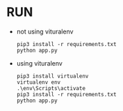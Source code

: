 # RUN
* not using vituralenv
    ```
    pip3 install -r requirements.txt  
    python app.py
    ```
* using vituralenv
    ```
    pip3 install virtualenv  
    virtualenv env  
   .\env\Scripts\activate  
    pip3 install -r requirements.txt  
    python app.py
    ```
